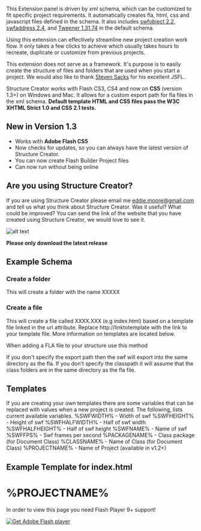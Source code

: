 This Extension panel is driven by xml schema, which can be customized to fit specific project requirements. It automatically creates fla, html, css and javascript files 
defined in the schema. It also includes [swfobject 2.2](http://code.google.com/p/swfobject/), [swfaddress 2.4](http://www.asual.com/swfaddress/), and 
[Tweener 1.31.74](http://code.google.com/p/tweener/) in the default schema. 

Using this extension can effectively streamline new project creation work flow. It only takes a few clicks to achieve which usually takes hours to recreate, duplicate or 
customize from previous projects.

This extension does not serve as a framework. It's purpose is to easily create the structure of files and folders that are used when you start a project. We would also 
like to thank [Steven Sacks](http://www.stevensacks.net/) for his excellent JSFL.

Structure Creator works with Flash CS3, CS4 and now on **CS5**</b> (version 1.3+) on Windows and Mac.
It allows for a custom export path for fla files in the xml schema.
**Default template HTML and CSS files pass the W3C XHTML Strict 1.0 and CSS 2.1 tests.**

New in Version 1.3
------------------
  - Works with **Adobe Flash CS5**
  - Now checks for updates, so you can always have the latest version of Structure Creator.
  - You can now create Flash Builder Project files
  - Can now run without being online


Are you using Structure Creator?
--------------------------------
If you are using Structure Creator please email me [eddie.moore@gmail.com](mailto://eddie.moore@gmail.com) and tell us 
what you think about Structure Creator. Was it useful? What could be improved? You can send the link of the website 
that you have created using Structure Creator, we would love to see it.

![alt text](http://eddie-moore.com/structurecreator/images/structure_creator_1_3.png "StructureCreator")

**Please only download the latest release**

Example Schema
--------------
<folder name='%BASE%'>
	<folder name='assets' />
	<folder name='docs' />
	<folder name='release'>
		<folder name='css'>
			<file name='style.css' url="http://flashstructurecreator.googlecode.com/svn/trunk/templates/style.css" />
		</folder>
		<folder name='images' />
		<folder name='js'>
			<file name='swfaddress.js' url="http://flashstructurecreator.googlecode.com/svn/trunk/templates/swfaddress.js" />
			<file name='swfobject.js' url="http://flashstructurecreator.googlecode.com/svn/trunk/templates/swfobject.js" />
		</folder>
		<folder name='xml' />
		<file name='index.html' url="http://flashstructurecreator.googlecode.com/svn/trunk/templates/index.html" />
	</folder>
	<folder name='source'>
		<file name='main.fla' exportpath="../release/" />
	</folder>
</folder>



### Create a folder
<folder name='XXXXX'></folder>

This will create a folder with the name XXXXX

### Create a file
<file name='XXXX.XXX' url='http://linktotemplate' />

This will create a file called XXXX.XXX (e.g index.html) based on a template file linked in the url attribute. 
Replace http://linktotemplate with the link to your template file. More information on templates are located below.

When adding a FLA file to your structure use this method
<file name='main.fla' exportpath="../release/" classpath="../classes/" />

If you don't specify the export path then the swf will export into the same directory as the fla.
If you don't specify the classpath it will assume that the class folders are in the same directory as the fla file.


Templates
---------
If you are creating your own templates there are some variables that can be replaced with values when a new project is created. 
The following, lists current available variables.
%SWFWIDTH% - Width of swf 
%SWFHEIGHT% - Height of swf
%SWFHALFWIDTH% - Half of swf width
%SWFHALFHEIGHT% - Half of swf height
%SWFNAME% - Name of swf
%SWFFPS% - Swf frames per second
%PACKAGENAME% - Class package (for Document Class)
%CLASSNAME% - Name of Class (for Document Class)
%PROJECTNAME% - Name of Project (available in v1.2+)

Example Template for index.html
-------------------------------
<!DOCTYPE html PUBLIC "-//W3C//DTD XHTML 1.0 Strict//EN" "http://www.w3.org/TR/xhtml1/DTD/xhtml1-strict.dtd">
<html xmlns="http://www.w3.org/1999/xhtml" lang="en" xml:lang="en">
<head>
	<title>%PROJECTNAME% - Created with Flash Structure Creator</title>
	<meta http-equiv="Content-Type" content="text/html; charset=utf-8" />
	<link rel="stylesheet" type="text/css" href="css/style.css" />
	<script type="text/javascript" src="js/swfobject.js"></script>
	<script type="text/javascript" src="js/swfaddress.js"></script>
	<script type="text/javascript">
		var flashvars = {};
		var params = {menu: 'false'};
		var attributes = {id: '%SWFNAME%'};
		swfobject.embedSWF('%SWFNAME%.swf', '%SWFNAME%', '%SWFWIDTH%', '%SWFHEIGHT%', '9.0.45', 'js/expressinstall.swf', flashvars, params, attributes);
	</script>
</head>
<body>
	<div id="container">
		<div id="%SWFNAME%">
			<h1>%PROJECTNAME%</h1>
			<p>In order to view this page you need Flash Player 9+ support!</p>
			<p>
				<a href="http://www.adobe.com/go/getflashplayer">
					<img src="http://www.adobe.com/images/shared/download_buttons/get_flash_player.gif" alt="Get Adobe Flash player" />
				</a>
			</p>
		</div>
	</div>
</body>
</html>
